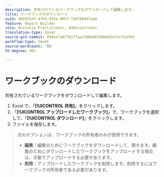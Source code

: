 ```yaml
---
description: 共有されているワークブックをダウンロードして編集します。
title: ワークブックのダウンロード
uuid: 8b69254f-4769-433a-9957-fad788447aa6
feature: Report Builder
role: Business Practitioner, Administrator
translation-type: tm+mt
source-git-commit: 894ee7a8f761f7aa2590e06708be82e7ecfa3f6d
workflow-type: tm+mt
source-wordcount: '95'
ht-degree: 96%

---
```



# ワークブックのダウンロード

共有されているワークブックをダウンロードして編集します。

1. Excel で、「**[!UICONTROL 共有]**」をクリックします。
1. 「**[!UICONTROL アップロードしたワークブック]**」で、ワークブックを選択して、「**[!UICONTROL ダウンロード]**」をクリックします。
1. ファイルを保存します。

>次のオプションは、ワークブックの所有者のみが使用できます。
>
>* **編集：**&#x200B;編集のためにワークブックをダウンロードして、開きます。編集のためにダウンロードしたワークブックをアップロードする場合は、手動でアップロードする必要があります。
>* **削除：**&#x200B;アップロードしたワークブックを削除します。削除するにはワークブックの所有者である必要があります。

>


